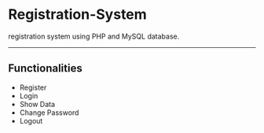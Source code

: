 # Registration-System

registration system using PHP and MySQL database.

--------

## Functionalities

- Register
- Login
- Show Data
- Change Password
- Logout
